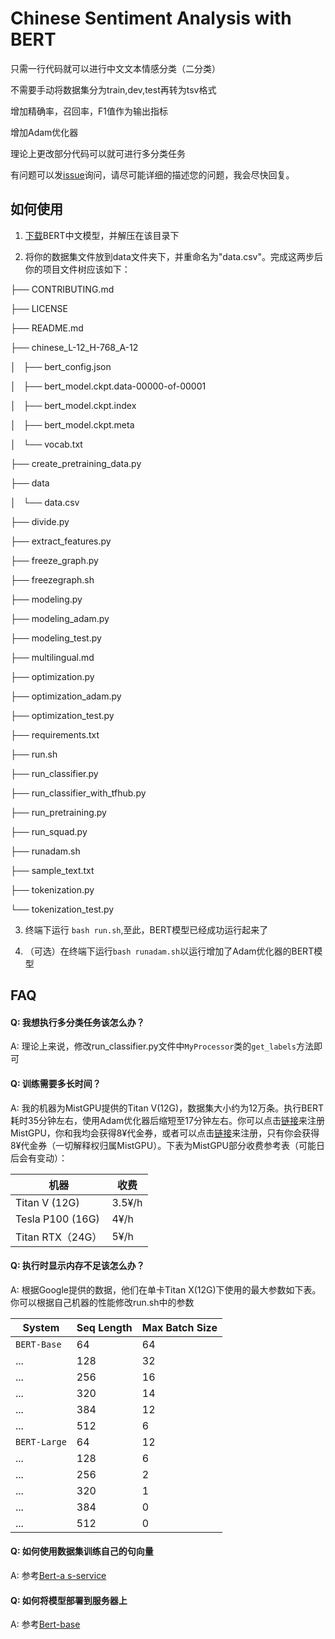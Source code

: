 # Chinese Sentiment Analysis with BERT

只需一行代码就可以进行中文文本情感分类（二分类）

不需要手动将数据集分为train,dev,test再转为tsv格式

增加精确率，召回率，F1值作为输出指标

增加Adam优化器

理论上更改部分代码可以就可进行多分类任务

有问题可以发[issue](https://github.com/Gnomeek/ChineseSentimentAnalysiswithBERT/issues)询问，请尽可能详细的描述您的问题，我会尽快回复。

## 如何使用
1. [下载](https://storage.googleapis.com/bert_models/2018_11_03/chinese_L-12_H-768_A-12.zip)BERT中文模型，并解压在该目录下

2. 将你的数据集文件放到data文件夹下，并重命名为"data.csv"。完成这两步后你的项目文件树应该如下：

  ├── CONTRIBUTING.md

  ├── LICENSE

  ├── README.md

  ├── chinese_L-12_H-768_A-12

  │   ├── bert_config.json

  │   ├── bert_model.ckpt.data-00000-of-00001

  │   ├── bert_model.ckpt.index

  │   ├── bert_model.ckpt.meta

  │   └── vocab.txt

  ├── create_pretraining_data.py

  ├── data

  │   └── data.csv

  ├── divide.py

  ├── extract_features.py

  ├── freeze_graph.py

  ├── freezegraph.sh

  ├── modeling.py

  ├── modeling_adam.py

  ├── modeling_test.py

  ├── multilingual.md

  ├── optimization.py

  ├── optimization_adam.py

  ├── optimization_test.py

  ├── requirements.txt

  ├── run.sh

  ├── run_classifier.py

  ├── run_classifier_with_tfhub.py

  ├── run_pretraining.py

  ├── run_squad.py

  ├── runadam.sh

  ├── sample_text.txt

  ├── tokenization.py

  └── tokenization_test.py

3. 终端下运行 `bash run.sh`,至此，BERT模型已经成功运行起来了

4. （可选）在终端下运行`bash runadam.sh`以运行增加了Adam优化器的BERT模型

## FAQ

#### Q: 我想执行多分类任务该怎么办？

A: 理论上来说，修改run_classifier.py文件中`MyProcessor`类的`get_labels`方法即可

#### Q: 训练需要多长时间？

A: 我的机器为MistGPU提供的Titan V(12G)，数据集大小约为12万条。执行BERT耗时35分钟左右，使用Adam优化器后缩短至17分钟左右。你可以点击[链接](mistgpu.com/i/747128)来注册MistGPU，你和我均会获得8¥代金券，或者可以点击[链接](mistgpu.com)来注册，只有你会获得8¥代金券（一切解释权归属MistGPU）。下表为MistGPU部分收费参考表（可能日后会有变动）：

| 机器             | 收费   |
| ---------------- | ------ |
| Titan V (12G)    | 3.5¥/h |
| Tesla P100 (16G) | 4¥/h   |
| Titan RTX（24G） | 5¥/h   |

#### Q: 执行时显示内存不足该怎么办？

A: 根据Google提供的数据，他们在单卡Titan X(12G)下使用的最大参数如下表。你可以根据自己机器的性能修改run.sh中的参数

System       | Seq Length | Max Batch Size
------------ | ---------- | --------------
`BERT-Base`  | 64         | 64
...          | 128        | 32
...          | 256        | 16
...          | 320        | 14
...          | 384        | 12
...          | 512        | 6
`BERT-Large` | 64         | 12
...          | 128        | 6
...          | 256        | 2
...          | 320        | 1
...          | 384        | 0
...          | 512        | 0

#### Q: 如何使用数据集训练自己的句向量

A: 参考[Bert-a s-service](https://github.com/hanxiao/bert-as-service)

#### Q: 如何将模型部署到服务器上

A: 参考[Bert-base](https://github.com/macanv/BERT-BiLSTM-CRF-NER)

